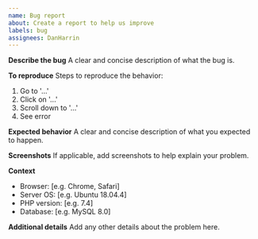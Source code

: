 ```yaml
---
name: Bug report
about: Create a report to help us improve
labels: bug
assignees: DanHarrin
---
```


**Describe the bug**
A clear and concise description of what the bug is.

**To reproduce**
Steps to reproduce the behavior:
1. Go to '...'
2. Click on '...'
3. Scroll down to '...'
4. See error

**Expected behavior**
A clear and concise description of what you expected to happen.

**Screenshots**
If applicable, add screenshots to help explain your problem.

**Context**
- Browser: [e.g. Chrome, Safari]
- Server OS: [e.g. Ubuntu 18.04.4]
- PHP version: [e.g. 7.4]
- Database: [e.g. MySQL 8.0]

**Additional details**
Add any other details about the problem here.
